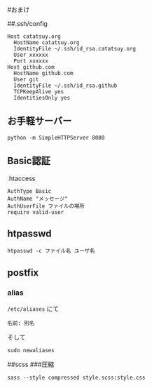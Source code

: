 #おまけ

##.ssh/config

    Host catatsuy.org
      HostName catatsuy.org
      IdentityFile ~/.ssh/id_rsa.catatsuy.org
      User xxxxxx
      Port xxxxxx 
    Host github.com
      HostName github.com
      User git
      IdentityFile ~/.ssh/id_rsa.github
      TCPKeepAlive yes
      IdentitiesOnly yes

## お手軽サーバー

    python -m SimpleHTTPServer 8080

## Basic認証
.htaccess
 
    AuthType Basic
    AuthName "メッセージ"
    AuthUserFile ファイルの場所
    require valid-user

## htpasswd

    htpasswd -c ファイル名 ユーザ名

## postfix
### alias
`/etc/aliases` にて
    
    名前: 別名

そして

    sudo newaliases

##scss
###圧縮

    sass --style compressed style.scss:style.css


